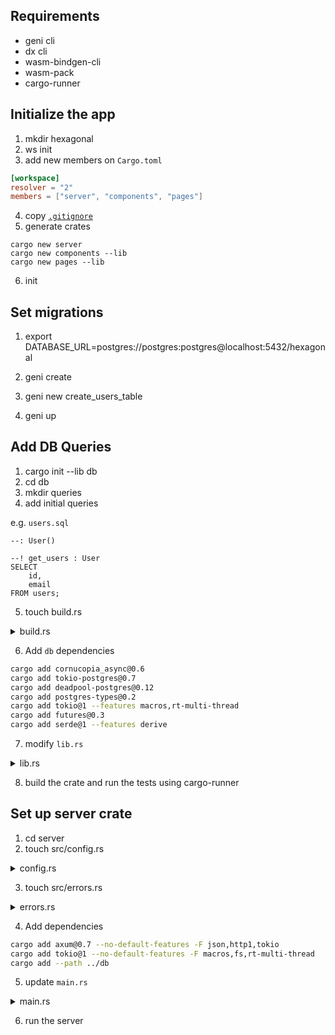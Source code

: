 ## Requirements

- geni cli
- dx cli
- wasm-bindgen-cli
- wasm-pack
- cargo-runner

## Initialize the app

1. mkdir hexagonal
2. ws init
3. add new members on `Cargo.toml`

```toml
[workspace]
resolver = "2"
members = ["server", "components", "pages"]
```

4. copy [`.gitignore` ](https://gist.github.com/codeitlikemiley/f4b405d7afe8b76d7ce799c1732649db)
5. generate crates

```
cargo new server
cargo new components --lib
cargo new pages --lib
```

6. init

## Set migrations

1. export DATABASE_URL=postgres://postgres:postgres@localhost:5432/hexagonal

2. geni create

3. geni new create_users_table

4. geni up

## Add DB Queries

1. cargo init --lib db
2. cd db
3. mkdir queries
4. add initial queries

e.g. `users.sql`

```
--: User()

--! get_users : User
SELECT 
    id, 
    email
FROM users;
```

5. touch build.rs

<details> 
<summary>build.rs</summary>

```rust
use std::env;
use std::path::Path;

fn main() {
    // Compile our SQL
    cornucopia();
}

fn cornucopia() {
    // For the sake of simplicity, this example uses the defaults.
    let queries_path = "queries";

    let out_dir = env::var_os("OUT_DIR").unwrap();
    let file_path = Path::new(&out_dir).join("cornucopia.rs");

    let db_url = env::var_os("DATABASE_URL").unwrap();

    // Rerun this build script if the queries or migrations change.
    println!("cargo:rerun-if-changed={queries_path}");

    // Call cornucopia. Use whatever CLI command you need.
    let output = std::process::Command::new("cornucopia")
        .arg("-q")
        .arg(queries_path)
        .arg("--serialize")
        .arg("-d")
        .arg(&file_path)
        .arg("live")
        .arg(db_url)
        .output()
        .unwrap();

    // If Cornucopia couldn't run properly, try to display the error.
    if !output.status.success() {
        panic!("{}", &std::str::from_utf8(&output.stderr).unwrap());
    }
}
```
</details>

6. Add `db` dependencies

```sh
cargo add cornucopia_async@0.6
cargo add tokio-postgres@0.7
cargo add deadpool-postgres@0.12
cargo add postgres-types@0.2
cargo add tokio@1 --features macros,rt-multi-thread
cargo add futures@0.3
cargo add serde@1 --features derive
```

7. modify `lib.rs`

<details>
<summary>lib.rs</summary>

```rust
use std::str::FromStr;

pub use cornucopia_async::Params;
pub use deadpool_postgres::{Pool, PoolError, Transaction};
pub use tokio_postgres::Error as TokioPostgresError;
pub use queries::users::User;

pub fn create_pool(database_url: &str) -> deadpool_postgres::Pool {
    let config = tokio_postgres::Config::from_str(database_url).unwrap();
    let manager = deadpool_postgres::Manager::new(config, tokio_postgres::NoTls);
    deadpool_postgres::Pool::builder(manager).build().unwrap()
}

include!(concat!(env!("OUT_DIR"), "/cornucopia.rs"));

#[cfg(test)]
mod tests {
    use super::*;
    #[tokio::test]
    async fn load_users() {
        let db_url = std::env::var("DATABASE_URL").unwrap();
        let pool = create_pool(&db_url);

        let client = pool.get().await.unwrap();
        //let transaction = client.transaction().await.unwrap();

        let users = crate::queries::users::get_users()
            .bind(&client)
            .all()
            .await
            .unwrap();

        dbg!(users);
    }
}
```
</details>

8. build the crate and run the tests using cargo-runner


## Set up server crate

1. cd server
2. touch src/config.rs

<details>
<summary>config.rs</summary>

```rust
#[derive(Clone, Debug)]
pub struct Config {
    pub database_url: String,
}

impl Config {
    pub fn new() -> Config {
        let database_url = std::env::var("DATABASE_URL").expect("DATABASE_URL not set");

        Config { database_url }
    }
}
```
</details>

3. touch src/errors.rs

<details>
<summary>errors.rs</summary>

```rust
use axum::{
    http::StatusCode,
    response::{IntoResponse, Response},
};
use db::{PoolError, TokioPostgresError};
use std::fmt;

#[derive(Debug)]
pub enum CustomError {
    FaultySetup(String),
    Database(String),
}

// Allow the use of "{}" format specifier
impl fmt::Display for CustomError {
    fn fmt(&self, f: &mut fmt::Formatter) -> fmt::Result {
        match *self {
            CustomError::FaultySetup(ref cause) => write!(f, "Setup Error: {}", cause),
            //CustomError::Unauthorized(ref cause) => write!(f, "Setup Error: {}", cause),
            CustomError::Database(ref cause) => {
                write!(f, "Database Error: {}", cause)
            }
        }
    }
}

// So that errors get printed to the browser?
impl IntoResponse for CustomError {
    fn into_response(self) -> Response {
        let (status, error_message) = match self {
            CustomError::Database(message) => (StatusCode::UNPROCESSABLE_ENTITY, message),
            CustomError::FaultySetup(message) => (StatusCode::UNPROCESSABLE_ENTITY, message),
        };

        format!("status = {}, message = {}", status, error_message).into_response()
    }
}

impl From<axum::http::uri::InvalidUri> for CustomError {
    fn from(err: axum::http::uri::InvalidUri) -> CustomError {
        CustomError::FaultySetup(err.to_string())
    }
}

impl From<TokioPostgresError> for CustomError {
    fn from(err: TokioPostgresError) -> CustomError {
        CustomError::Database(err.to_string())
    }
}

impl From<PoolError> for CustomError {
    fn from(err: PoolError) -> CustomError {
        CustomError::Database(err.to_string())
    }
}
```
</details>

4. Add dependencies

```sh
cargo add axum@0.7 --no-default-features -F json,http1,tokio
cargo add tokio@1 --no-default-features -F macros,fs,rt-multi-thread
cargo add --path ../db
```

5. update `main.rs`

<details>
<summary>main.rs</summary>

```rust
mod config;
mod errors;

use crate::errors::CustomError;
use axum::{extract::Extension, response::Json, routing::get, Router};
use db::User;
use std::net::SocketAddr;

#[tokio::main]
async fn main() {
    let config = config::Config::new();

    let pool = db::create_pool(&config.database_url);

    // build our application with a route
    let app = Router::new()
        .route("/", get(users))
        .layer(Extension(config))
        .layer(Extension(pool.clone()));

    // run it
    let addr = SocketAddr::from(([0, 0, 0, 0], 3000));
    println!("listening on {}", addr);
    let listener = tokio::net::TcpListener::bind(&addr).await.unwrap();
    axum::serve(listener, app.into_make_service())
        .await
        .unwrap();
}

async fn users(Extension(pool): Extension<db::Pool>) -> Result<Json<Vec<User>>, CustomError> {
    let client = pool.get().await?;

    let users = db::queries::users::get_users().bind(&client).all().await?;

    Ok(Json(users))
}
```
</details>

6. run the server

